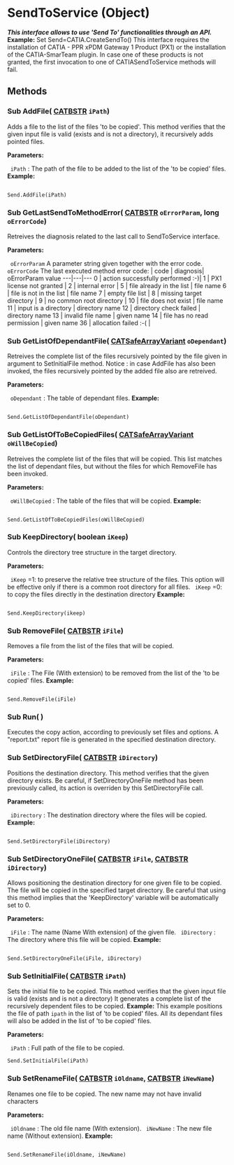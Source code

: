 # SendToService (Object)

**_This interface allows to use 'Send To' functionalities through an API._**
**Example:** Set Send=CATIA.CreateSendTo()
This interface requires the installation of CATIA - PPR xPDM Gateway 1 Product (PX1) or the installation of the CATIA-SmarTeam plugin. In case one of these products is not granted, the first invocation to one of CATIASendToService methods will fail.

## Methods

### Sub **AddFile**( [CATBSTR](../System/typedef_CATBSTR_8129.md)  `iPath`)

Adds a file to the list of the files 'to be copied'. This method verifies that the given input file is valid (exists and is not a directory), it recursively adds pointed files.

**Parameters:**

` iPath`      : The path of the file to be added to the list of the 'to be copied' files. **Example:**
```

Send.AddFile(iPath)
```

### Sub **GetLastSendToMethodError**( [CATBSTR](../System/typedef_CATBSTR_8129.md)  `oErrorParam`,  long  `oErrorCode`)

Retreives the diagnosis related to the last call to SendToService interface.

**Parameters:**

` oErrorParam`      A parameter string given together with the error code.
` oErrorCode`      The last executed method error code:
| code | diagnosis| oErrorParam value
---|---|---
0 |  action successfully performed :-)|
1 |  PX1 license not granted |
2 |  internal error |
5 |  file already in the list |  file name
6 |  file is not in the list |  file name
7 |  empty file list |
8 |  missing target directory |
9 |  no common root directory |
10 |  file does not exist |  file name
11 |  input is a directory |  directory name
12 |  directory check failed | directory name
13 |  invalid file name | given name
14 |  file has no read permission | given name
36 |  allocation failed :-( |
### Sub **GetListOfDependantFile**( [CATSafeArrayVariant](../System/typedef_CATSafeArrayVariant_73843.md)  `oDependant`)

Retreives the complete list of the files recursively pointed by the file given in argument to SetInitialFile method. Notice : in case AddFile has also been invoked, the files recursively pointed by the added file also are retreived.

**Parameters:**

` oDependant`      : The table of dependant files. **Example:**
```

Send.GetListOfDependantFile(oDependant)
```

### Sub **GetListOfToBeCopiedFiles**( [CATSafeArrayVariant](../System/typedef_CATSafeArrayVariant_73843.md)  `oWillBeCopied`)

Retreives the complete list of the files that will be copied. This list matches the list of dependant files, but without the files for which RemoveFile has been invoked.

**Parameters:**

` oWillBeCopied`      : The table of the files that will be copied. **Example:**
```

Send.GetListOfToBeCopiedFiles(oWillBeCopied)
```

### Sub **KeepDirectory**( boolean  `iKeep`)

Controls the directory tree structure in the target directory.

**Parameters:**

` iKeep`      =1: to preserve the relative tree structure of the files.
This option will be effective only if there is a common root directory for all files.
` iKeep`      =0: to copy the files directly in the destination directory **Example:**
```

Send.KeepDirectory(ikeep)
```

### Sub **RemoveFile**( [CATBSTR](../System/typedef_CATBSTR_8129.md)  `iFile`)

Removes a file from the list of the files that will be copied.

**Parameters:**

` iFile`      : The File (With extension) to be removed from the list of the 'to be copied' files. **Example:**
```

Send.RemoveFile(iFile)
```

### Sub **Run**( )

Executes the copy action, according to previously set files and options.
A "report.txt" report file is generated in the specified destination directory.  
### Sub **SetDirectoryFile**( [CATBSTR](../System/typedef_CATBSTR_8129.md)  `iDirectory`)

Positions the destination directory. This method verifies that the given directory exists. Be careful, if SetDirectoryOneFile method has been previously called, its action is overriden by this SetDirectoryFile call.

**Parameters:**

` iDirectory`      : The destination directory where the files will be copied. **Example:**
```

Send.SetDirectoryFile(iDirectory)
```

### Sub **SetDirectoryOneFile**( [CATBSTR](../System/typedef_CATBSTR_8129.md)  `iFile`,  [CATBSTR](../System/typedef_CATBSTR_8129.md)  `iDirectory`)

Allows positioning the destination directory for one given file to be copied. The file will be copied in the specified target directory. Be careful that using this method implies that the 'KeepDirectory' variable will be automatically set to 0.

**Parameters:**

` iFile`      : The name (Name With extension) of the given file.
` iDirectory`      : The directory where this file will be copied. **Example:**
```

Send.SetDirectoryOneFile(iFile, iDirectory)
```

### Sub **SetInitialFile**( [CATBSTR](../System/typedef_CATBSTR_8129.md)  `iPath`)

Sets the initial file to be copied. This method verifies that the given input file is valid (exists and is not a directory)
It generates a complete list of the recursively dependent files to be copied. **Example:**      This example positions the file of path `ipath` in the list of 'to be copied' files. All its dependant files will also be added in the list of 'to be copied' files.

**Parameters:**

` iPath`      : Full path of the file to be copied.

```VBScript
Send.SetInitialFile(iPath)

```

### Sub **SetRenameFile**( [CATBSTR](../System/typedef_CATBSTR_8129.md)  `iOldname`,  [CATBSTR](../System/typedef_CATBSTR_8129.md)  `iNewName`)

Renames one file to be copied. The new name may not have invalid characters

**Parameters:**

` iOldname`      : The old file name (With extension).
` iNewName`      : The new file name (Without extension). **Example:**
```

Send.SetRenameFile(iOldname, iNewName)